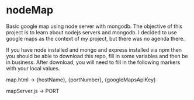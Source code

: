 # nodeMap
Basic google map using node server with mongodb. The objective of this project is to learn about nodejs servers and mongodb.
I decided to use google maps as the context of my project, but there was no agenda there.

If you have node installed and mongo and express installed via npm then you should be able to download this repo, fill in some variables and then be in business.  After download, you will need to fill in the following markers with your local values.

map.html -> {hostName}, {portNumber}, {googleMapsApiKey}

mapServer.js -> PORT
